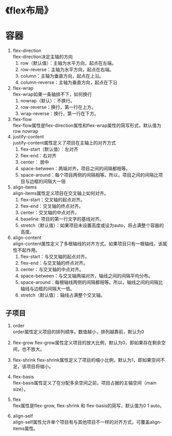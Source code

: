 # 《flex布局》

# 容器

1. flex-direction   
flex-direction决定主轴的方向
    1. row（默认值）：主轴为水平方向，起点在左端。
    2. row-reverse：主轴为水平方向，起点在右端。
    3. column：主轴为垂直方向，起点在上沿。
    4. column-reverse：主轴为垂直方向，起点在下沿
2. flex-wrap   
flex-wrap如果一条轴排不下，如何换行
    1. nowrap（默认）：不换行。
    2. row-reverse：换行，第一行在上方。
    3. wrap-reverse：换行，第一行在下方。
3. flex-flow   
flex-flow属性是flex-direction属性和flex-wrap属性的简写形式，默认值为row nowrap
4. justify-content   
justify-content属性定义了项目在主轴上的对齐方式
    1. flex-start（默认值）：左对齐
    2. flex-end：右对齐
    3. center： 居中
    4. space-between：两端对齐，项目之间的间隔都相等。
    5. space-around：每个项目两侧的间隔相等。所以，项目之间的间隔比项目与边框的间隔大一倍
5. align-items  
align-items属性定义项目在交叉轴上如何对齐。
    1. flex-start：交叉轴的起点对齐。
    2. flex-end：交叉轴的终点对齐。
    3. center：交叉轴的中点对齐。
    4. baseline: 项目的第一行文字的基线对齐。
    5. stretch（默认值）：如果项目未设置高度或设为auto，将占满整个容器的高度。
6. align-content  
align-content属性定义了多根轴线的对齐方式。如果项目只有一根轴线，该属性不起作用。
    1. flex-start：与交叉轴的起点对齐。
    2. flex-end：与交叉轴的终点对齐。
    3. center：与交叉轴的中点对齐。
    4. space-between：与交叉轴两端对齐，轴线之间的间隔平均分布。
    5. space-around：每根轴线两侧的间隔都相等。所以，轴线之间的间隔比轴线与边框的间隔大一倍。
    6. stretch（默认值）：轴线占满整个交叉轴。
    
## 子项目
1. order   
order属性定义项目的排列顺序。数值越小，排列越靠前，默认为0

2. flex-grow
flex-grow属性定义项目的放大比例，默认为0，即如果存在剩余空间，也不放大。

3. flex-shrink
flex-shrink属性定义了项目的缩小比例，默认为1，即如果空间不足，该项目将缩小。

4. flex-basis   
flex-basis属性定义了在分配多余空间之前，项目占据的主轴空间（main size）。

5. flex   
flex属性是flex-grow, flex-shrink 和 flex-basis的简写，默认值为0 1 auto。

6. align-self  
align-self属性允许单个项目有与其他项目不一样的对齐方式，可覆盖align-items属性。